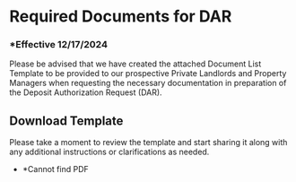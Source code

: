 # Required Documents for DAR

### \*Effective 12/17/2024

Please be advised that we have created the attached Document List Template to be provided to our prospective
Private Landlords and Property Managers when requesting the necessary documentation in preparation of the
Deposit Authorization Request (DAR).

## Download Template

Please take a moment to review the template and start sharing it along with any additional instructions or
clarifications as needed.

- \*Cannot find PDF
